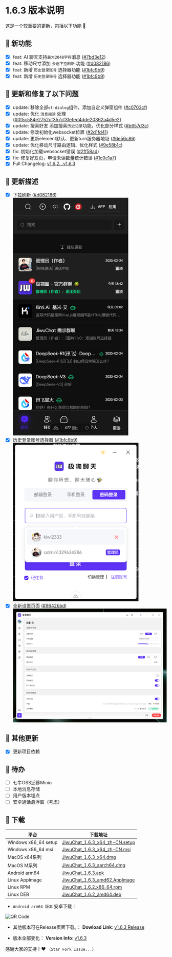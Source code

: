 # 1.6.3 版本说明

这是一个较重要的更新，包括以下功能 🧪

## 🔮 新功能

- [x] feat: AI 聊天支持`最大2048字符`消息 ([#7bd3e12](https://github.com/KiWi233333/JiwuChat/commit/7bd3e12))
- [x] feat: 移动尺寸添加 `会话下拉刷新` 功能 ([#d082186](https://github.com/KiWi233333/JiwuChat/commit/d082186bf7826f05d8b297401bef6345e61c901e))
- [x] feat: 新增 `历史登录账号` 选择器功能 ([#1bfc9b9](https://github.com/KiWi233333/JiwuChat/commit/1bfc9b9f5607229de94695bc57b40e2d754671fd))
- [x] feat: 新增 `历史登录账号` 选择器功能 ([#1bfc9b9](https://github.com/KiWi233333/JiwuChat/commit/1bfc9b9f5607229de94695bc57b40e2d754671fd))

## 🔨 更新和修复了以下问题

- [x] update: 移除全部`el-dialog`组件，添加自定义弹窗组件 ([#c0703cf](https://github.com/KiWi233333/JiwuChat/commit/c0703cf))
- [x] update: 优化 `消息阅读` 处理 ([#0f5c584e2752cf357cf3fefed4dde20362a4d5e2](https://github.com/KiWi233333/JiwuChat/commit/0f5c584e2752cf357cf3fefed4dde20362a4d5e2))
- [x] update: 搜索好友 添加搜索`历史记录`功能，优化部分样式 ([#b657d3c](https://github.com/KiWi233333/JiwuChat/commit/b657d3c))
- [x] update: 修改初始化websocket位置 ([#2d1fd41](https://github.com/KiWi233333/JiwuChat/commit/2d1fd41))
- [x] update: 更新element默认、更新turn服务器地址 ([#6e56c86](https://github.com/KiWi233333/JiwuChat/commit/6e56c86))
- [x] update: 优化移动尺寸路由逻辑、优化样式 ([#9e58b1c](https://github.com/KiWi233333/JiwuChat/commit/9e58b1c))
- [x] fix: 初始化加载websocket错误 ([#2ff58ad](https://github.com/KiWi233333/JiwuChat/commit/2ff58ad))
- [x] fix: 修复好友页，申请未读数量统计错误 ([#1c0c1a7](https://github.com/KiWi233333/JiwuChat/commit/1c0c1a74fa54cc02231e2b50d09b067ac3efccc6))
- [x] Full Changelog: [v1.6.2...v1.6.3](https://github.com/KiWi233333/JiwuChat/compare/v1.6.2...v1.6.3)

## 🤯 更新描述

- [x] 下拉刷新 ([#d082186](https://github.com/KiWi233333/JiwuChat/commit/d082186bf7826f05d8b297401bef6345e61c901e))
      ![下拉刷新](/.github/releasemd/assets/v1.6.3/image.png)
- [x] 历史登录账号选择器 ([#1bfc9b9](https://github.com/KiWi233333/JiwuChat/commit/1bfc9b9f5607229de94695bc57b40e2d754671fd))
      ![历史登录账号选择器](/.github/releasemd/assets/v1.6.3/image-1.png)
- [x] 全新设置页面 ([#9642bbd](https://github.com/KiWi233333/JiwuChat/commit/9642bbd68fa67044022ce2c68768d1c912869572))
      ![设置页面](/.github/releasemd/assets/v1.6.3/image-2.png)

## 🧿 其他更新

- [x] 更新项目依赖

## 📌 待办

- [ ] 七牛OSS迁移Minio
- [ ] 本地消息存储
- [ ] 用户版本埋点
- [ ] 安卓通话悬浮窗（考虑）

## 🧪 下载

| 平台                 | 下载地址                                                                                                                       |
| -------------------- | ------------------------------------------------------------------------------------------------------------------------------ |
| Windows x86_64 setup | [JiwuChat_1.6.3_x64_zh-CN.setup](https://github.com/KiWi233333/JiwuChat/releases/download/v1.6.3/JiwuChat_1.6.3_x64-setup.exe) |
| Windows x86_64 msi   | [JiwuChat_1.6.3_x64_zh-CN.msi](https://github.com/KiWi233333/JiwuChat/releases/download/v1.6.3/JiwuChat_1.6.3_x64_zh-CN.msi)   |
| MacOS x64系列        | [JiwuChat_1.6.3_x64.dmg](https://github.com/KiWi233333/JiwuChat/releases/download/v1.6.3/JiwuChat_1.6.3_x64.dmg)               |
| MacOS M系列          | [JiwuChat_1.6.3_aarch64.dmg](https://github.com/KiWi233333/JiwuChat/releases/download/v1.6.3/JiwuChat_1.6.3_aarch64.dmg)       |
| Android arm64        | [JiwuChat_1.6.3.apk](https://github.com/KiWi233333/JiwuChat/releases/download/v1.6.3/JiwuChat_1.6.3.apk)                       |
| Linux AppImage       | [JiwuChat_1.6.3_amd62.AppImage](https://github.com/KiWi233333/JiwuChat/releases/download/v1.6.3/JiwuChat_1.6.3_amd64.AppImage) |
| Linux RPM            | [JiwuChat_1.6.2.x86_64.rpm](https://github.com/KiWi233333/JiwuChat/releases/download/v1.6.3/JiwuChat-1.6.3-1.x86_64.rpm)       |
| Linux DEB            | [JiwuChat_1.6.2_amd64.deb](https://github.com/KiWi233333/JiwuChat/releases/download/v1.6.3/JiwuChat_1.6.3_amd64.deb)           |

- `Android arm64 版本` 安卓下载：

![QR Code](https://api.jiwu.kiwi2333.top/res/qrcode/stream?content=/releases/download/v1.6.3/JiwuChat_1.6.3.apk&w=200&h=200)

- 其他版本可在Release页面下载。：
  **Dowload Link**: [v1.6.3 Release](https://github.com/KiWi233333/JiwuChat/releases/tag/v1.6.3)

- 版本全部变化：
  **Version Info**: [v1.6.3](https://github.com/KiWi233333/JiwuChat/blob/main/.github/releasemd/v1.6.3.md)

感谢大家的支持！❤ `（Star Fork Issue...）`
